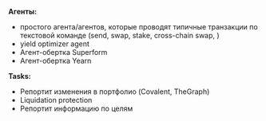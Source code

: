 **Агенты:**
- простого агента/агентов, которые проводят типичные транзакции по текстовой команде (send, swap, stake, cross-chain swap, ) 
- yield optimizer agent
- Агент-обертка Superform
- Агент-обертка Yearn

**Tasks:**
- Репортит изменения в портфолио (Covalent, TheGraph)
- Liquidation protection
- Репортит информацию по целям

